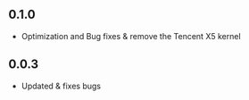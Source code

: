 ## 0.1.0

* Optimization and Bug fixes & remove the  Tencent X5 kernel


## 0.0.3

* Updated & fixes bugs
